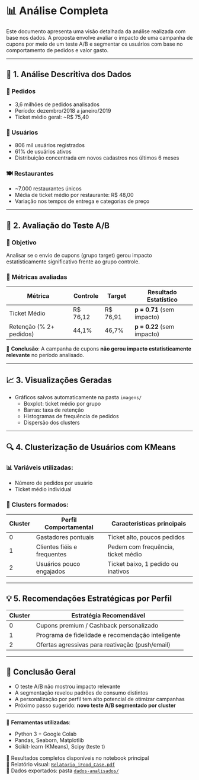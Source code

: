 # 📊 Análise Completa 

Este documento apresenta uma visão detalhada da análise realizada com base nos dados. A proposta envolve avaliar o impacto de uma campanha de cupons por meio de um teste A/B e segmentar os usuários com base no comportamento de pedidos e valor gasto.

---

## 🧠 1. Análise Descritiva dos Dados

### 🧾 Pedidos
- 3,6 milhões de pedidos analisados
- Período: dezembro/2018 a janeiro/2019
- Ticket médio geral: ~R$ 75,40

### 👥 Usuários
- 806 mil usuários registrados
- 61% de usuários ativos
- Distribuição concentrada em novos cadastros nos últimos 6 meses

### 🍽️ Restaurantes
- ~7.000 restaurantes únicos
- Média de ticket médio por restaurante: R$ 48,00
- Variação nos tempos de entrega e categorias de preço

---

## 🧪 2. Avaliação do Teste A/B

### 🎯 Objetivo
Analisar se o envio de cupons (grupo target) gerou impacto estatisticamente significativo frente ao grupo controle.

### 🧾 Métricas avaliadas

| Métrica            | Controle       | Target         | Resultado Estatístico     |
|--------------------|----------------|----------------|----------------------------|
| Ticket Médio       | R$ 76,12       | R$ 76,91       | **p = 0.71** (sem impacto) |
| Retenção (% 2+ pedidos) | 44,1%         | 46,7%         | **p = 0.22** (sem impacto) |

📌 **Conclusão**: A campanha de cupons **não gerou impacto estatisticamente relevante** no período analisado.

---

## 📈 3. Visualizações Geradas

- Gráficos salvos automaticamente na pasta `imagens/`
  - Boxplot: ticket médio por grupo
  - Barras: taxa de retenção
  - Histogramas de frequência de pedidos
  - Dispersão dos clusters

---

## 🔍 4. Clusterização de Usuários com KMeans

### 📊 Variáveis utilizadas:
- Número de pedidos por usuário
- Ticket médio individual

### 🔢 Clusters formados:

| Cluster | Perfil Comportamental      | Características principais            |
|---------|-----------------------------|----------------------------------------|
| 0       | Gastadores pontuais         | Ticket alto, poucos pedidos            |
| 1       | Clientes fiéis e frequentes | Pedem com frequência, ticket médio     |
| 2       | Usuários pouco engajados    | Ticket baixo, 1 pedido ou inativos     |

---

## 💡 5. Recomendações Estratégicas por Perfil

| Cluster | Estratégia Recomendável                            |
|---------|----------------------------------------------------|
| 0       | Cupons premium / Cashback personalizado            |
| 1       | Programa de fidelidade e recomendação inteligente  |
| 2       | Ofertas agressivas para reativação (push/email)    |

---

## 📌 Conclusão Geral

- O teste A/B não mostrou impacto relevante
- A segmentação revelou padrões de consumo distintos
- A personalização por perfil tem alto potencial de otimizar campanhas
- Próximo passo sugerido: **novo teste A/B segmentado por cluster**

---

🧰 **Ferramentas utilizadas**:
- Python 3 + Google Colab
- Pandas, Seaborn, Matplotlib
- Scikit-learn (KMeans), Scipy (teste t)

📎 Resultados completos disponíveis no notebook principal  
📄 Relatório visual: [`Relatorio_iFood_Case.pdf`](Relatorio_iFood_Case.pdf)  
📂 Dados exportados: pasta [`dados-analisados/`](../dados-analisados/)



